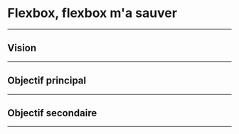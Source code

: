 # Flexbox, flexbox m'a sauver
---------

## Vision
---------

## Objectif principal
---------------------

## Objectif secondaire
----------------------
